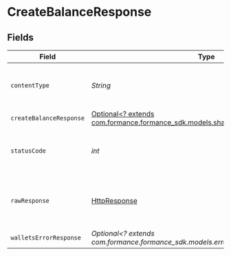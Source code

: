# CreateBalanceResponse


## Fields

| Field                                                                                                                             | Type                                                                                                                              | Required                                                                                                                          | Description                                                                                                                       |
| --------------------------------------------------------------------------------------------------------------------------------- | --------------------------------------------------------------------------------------------------------------------------------- | --------------------------------------------------------------------------------------------------------------------------------- | --------------------------------------------------------------------------------------------------------------------------------- |
| `contentType`                                                                                                                     | *String*                                                                                                                          | :heavy_check_mark:                                                                                                                | HTTP response content type for this operation                                                                                     |
| `createBalanceResponse`                                                                                                           | [Optional<? extends com.formance.formance_sdk.models.shared.CreateBalanceResponse>](../../models/shared/CreateBalanceResponse.md) | :heavy_minus_sign:                                                                                                                | Created balance                                                                                                                   |
| `statusCode`                                                                                                                      | *int*                                                                                                                             | :heavy_check_mark:                                                                                                                | HTTP response status code for this operation                                                                                      |
| `rawResponse`                                                                                                                     | [HttpResponse<InputStream>](https://docs.oracle.com/en/java/javase/11/docs/api/java.net.http/java/net/http/HttpResponse.html)     | :heavy_check_mark:                                                                                                                | Raw HTTP response; suitable for custom response parsing                                                                           |
| `walletsErrorResponse`                                                                                                            | *Optional<? extends com.formance.formance_sdk.models.errors.WalletsErrorResponse>*                                                | :heavy_minus_sign:                                                                                                                | Error                                                                                                                             |